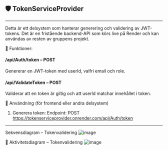 

## 🛡️ TokenServiceProvider
---
Detta är ett delsystem som hanterar generering och validering av JWT-tokens. Det är en fristående backend-API som körs live på Render och kan användas av resten av gruppens projekt.

📌 Funktioner:
#### /api/Auth/token – POST
Genererar en JWT-token med userId, valfri email och role.

#### /api/ValidateToken – POST
Validerar att en token är giltig och att userId matchar innehållet i token.

🔧 Användning (för frontend eller andra delsystem)
1. Generera token:
Endpoint:
POST https://tokenserviceprovider.onrender.com/api/Auth/token

---
Sekvensdiagram – Tokenvalidering
![image](https://github.com/user-attachments/assets/f708bc24-a912-475b-8d6e-f54ee5cf09e0)

📄 Aktivitetsdiagram – Tokenvalidering
![image](https://github.com/user-attachments/assets/de5a8b32-a5d3-40a5-9dcd-7c13aea10974)

